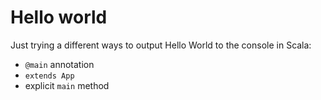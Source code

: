 # Hello world

Just trying a different ways to output Hello World to the console in Scala:
* `@main` annotation
* `extends App`
* explicit `main` method
